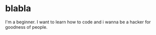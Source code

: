 # blabla
I'm a beginner. I want to learn how to code and i wanna be a hacker for goodness of people.
